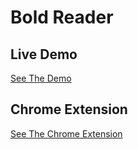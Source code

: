 # Bold Reader 

## Live Demo

[See The Demo](https://boldreader.github.io/boldreader/)

## Chrome Extension

[See The Chrome Extension](https://github.com/boldreader/chrome-extension)
